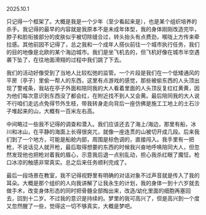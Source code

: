 2025.10.1

只记得一个框架了。大概是我是一个少年（至少看起来是），也是某个组织培养的杀手。我记得的最早的内容就是我原本不是未成年体型，我的身体刚刚改造完毕，脖子和脸衔接部分的皮肤似乎被切除缝合过，转头抬头有点费劲，喉咙上方传来牵拉感。其他前因不记得了，总之我和一个成年人搭伙前往一个城市执行任务，我们的目的地像是北欧的某个海边城市。我们是坐飞机去的，但飞机好像在城市半空遇袭下坠了，在往地面滑翔的过程中我们跳了下去。

我们的活动好像受到了当地人比较松弛的监管。一个片段是我们在一个低矮通风的平房（亭子）里偷一帮人的东西，这里有点游戏的感觉，那些被偷东西的人头顶出现了警戒条，我站在亭子外面和陪同我的大人看着里面的人头顶反复红红黄黄，因为他们每次意识到东西没了都会红，在附近找不到人又会黄。最后陪同我的大人说不行咱们走远点免得节外生枝，带我转身走向背后一座仿佛是施工工地上的土石沙子堆起来的山，大概有一百米左右高。

中间略过一些我不记得的调查和潜入。我们应该还去了海上/海边，那里有船，冰川和冰山，在平静的海面上长得很突兀，就像一座连贯的山被切开成几段。后来我们到了一个地方，可能是船舱内部，周围是棕色调的，直接闯入。我手里有一把枪，不说话见人就开枪，最后取得想要的东西的时候我兴奋地呼唤陪同大人，但忽然发现他也把枪对着我的眉心，示意我后退一点别乱动，担心我杀红眼了魔怔。枪口冰凉的触感非常真实。总之后来任务顺利完成了。

最后一段场景在教室，我不记得视野里有明确的对话对象不过声音就是传入了我的耳朵。大概是那个组织的人向我讲解了让我永生的计划，我的身体一到十六岁就去做手术，改变身体形态的同时把骨髓全部掏出来，改造/幼化里面的细胞再塞回去，回到十二岁。不过我的意识是持续的。梦里的我可高兴了，但是高兴到一个度又忽然醒了一些，觉得这一切不够真实，大概是梦吧。